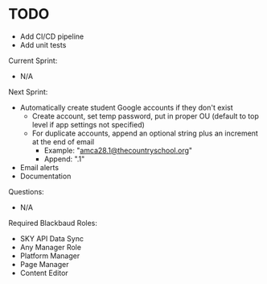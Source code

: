 # TODO

- Add CI/CD pipeline
- Add unit tests

Current Sprint:

- N/A

Next Sprint:

- Automatically create student Google accounts if they don't exist
  - Create account, set temp password, put in proper OU (default to top level if app settings not specified)
  - For duplicate accounts, append an optional string plus an increment at the end of email
    -  Example: "amca28.1@thecountryschool.org"
    -  Append: ".1"
- Email alerts
- Documentation

Questions:

- N/A

Required Blackbaud Roles:

- SKY API Data Sync
- Any Manager Role
- Platform Manager
- Page Manager
- Content Editor
